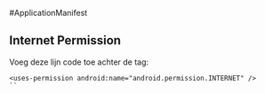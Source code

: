#ApplicationManifest

## Internet Permission

Voeg deze lijn code toe achter de **<application>** tag: 

```
<uses-permission android:name="android.permission.INTERNET" />
``